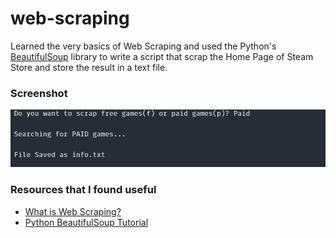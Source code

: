 # web-scraping

Learned the very basics of Web Scraping and used the Python's [BeautifulSoup](https://www.crummy.com/software/BeautifulSoup/bs4/doc/) library to write a script that scrap the Home Page of Steam Store and store the result in a text file.

### Screenshot

![screenshot](./screenshot.png)

### Resources that I found useful

- [What is Web Scraping?](https://www.geeksforgeeks.org/what-is-web-scraping-and-how-to-use-it/)
- [Python BeautifulSoup Tutorial](https://www.youtube.com/watch?v=XVv6mJpFOb0)
